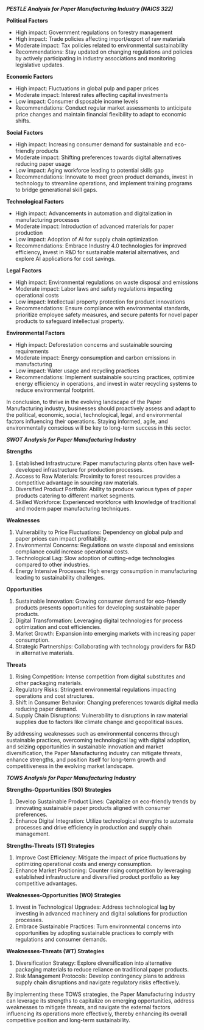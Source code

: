***PESTLE Analysis for Paper Manufacturing Industry (NAICS 322)***

**Political Factors**
- High impact: Government regulations on forestry management
- High impact: Trade policies affecting import/export of raw materials
- Moderate impact: Tax policies related to environmental sustainability
- Recommendations: Stay updated on changing regulations and policies by actively participating in industry associations and monitoring legislative updates.

**Economic Factors**
- High impact: Fluctuations in global pulp and paper prices
- Moderate impact: Interest rates affecting capital investments
- Low impact: Consumer disposable income levels
- Recommendations: Conduct regular market assessments to anticipate price changes and maintain financial flexibility to adapt to economic shifts.

**Social Factors**
- High impact: Increasing consumer demand for sustainable and eco-friendly products
- Moderate impact: Shifting preferences towards digital alternatives reducing paper usage
- Low impact: Aging workforce leading to potential skills gap
- Recommendations: Innovate to meet green product demands, invest in technology to streamline operations, and implement training programs to bridge generational skill gaps.

**Technological Factors**
- High impact: Advancements in automation and digitalization in manufacturing processes
- Moderate impact: Introduction of advanced materials for paper production
- Low impact: Adoption of AI for supply chain optimization
- Recommendations: Embrace Industry 4.0 technologies for improved efficiency, invest in R&D for sustainable material alternatives, and explore AI applications for cost savings.

**Legal Factors**
- High impact: Environmental regulations on waste disposal and emissions
- Moderate impact: Labor laws and safety regulations impacting operational costs
- Low impact: Intellectual property protection for product innovations
- Recommendations: Ensure compliance with environmental standards, prioritize employee safety measures, and secure patents for novel paper products to safeguard intellectual property.

**Environmental Factors**
- High impact: Deforestation concerns and sustainable sourcing requirements
- Moderate impact: Energy consumption and carbon emissions in manufacturing
- Low impact: Water usage and recycling practices
- Recommendations: Implement sustainable sourcing practices, optimize energy efficiency in operations, and invest in water recycling systems to reduce environmental footprint.

In conclusion, to thrive in the evolving landscape of the Paper Manufacturing industry, businesses should proactively assess and adapt to the political, economic, social, technological, legal, and environmental factors influencing their operations. Staying informed, agile, and environmentally conscious will be key to long-term success in this sector.

***SWOT Analysis for Paper Manufacturing Industry***

**Strengths**
1. Established Infrastructure: Paper manufacturing plants often have well-developed infrastructure for production processes.
2. Access to Raw Materials: Proximity to forest resources provides a competitive advantage in sourcing raw materials.
3. Diversified Product Portfolio: Ability to produce various types of paper products catering to different market segments.
4. Skilled Workforce: Experienced workforce with knowledge of traditional and modern paper manufacturing techniques.

**Weaknesses**
1. Vulnerability to Price Fluctuations: Dependency on global pulp and paper prices can impact profitability.
2. Environmental Concerns: Regulations on waste disposal and emissions compliance could increase operational costs.
3. Technological Lag: Slow adoption of cutting-edge technologies compared to other industries.
4. Energy Intensive Processes: High energy consumption in manufacturing leading to sustainability challenges.

**Opportunities**
1. Sustainable Innovation: Growing consumer demand for eco-friendly products presents opportunities for developing sustainable paper products.
2. Digital Transformation: Leveraging digital technologies for process optimization and cost efficiencies.
3. Market Growth: Expansion into emerging markets with increasing paper consumption.
4. Strategic Partnerships: Collaborating with technology providers for R&D in alternative materials.

**Threats**
1. Rising Competition: Intense competition from digital substitutes and other packaging materials.
2. Regulatory Risks: Stringent environmental regulations impacting operations and cost structures.
3. Shift in Consumer Behavior: Changing preferences towards digital media reducing paper demand.
4. Supply Chain Disruptions: Vulnerability to disruptions in raw material supplies due to factors like climate change and geopolitical issues.

By addressing weaknesses such as environmental concerns through sustainable practices, overcoming technological lag with digital adoption, and seizing opportunities in sustainable innovation and market diversification, the Paper Manufacturing industry can mitigate threats, enhance strengths, and position itself for long-term growth and competitiveness in the evolving market landscape.

***TOWS Analysis for Paper Manufacturing Industry***

**Strengths-Opportunities (SO) Strategies**
1. Develop Sustainable Product Lines: Capitalize on eco-friendly trends by innovating sustainable paper products aligned with consumer preferences.
2. Enhance Digital Integration: Utilize technological strengths to automate processes and drive efficiency in production and supply chain management.

**Strengths-Threats (ST) Strategies**
1. Improve Cost Efficiency: Mitigate the impact of price fluctuations by optimizing operational costs and energy consumption.
2. Enhance Market Positioning: Counter rising competition by leveraging established infrastructure and diversified product portfolio as key competitive advantages.

**Weaknesses-Opportunities (WO) Strategies**
1. Invest in Technological Upgrades: Address technological lag by investing in advanced machinery and digital solutions for production processes.
2. Embrace Sustainable Practices: Turn environmental concerns into opportunities by adopting sustainable practices to comply with regulations and consumer demands.

**Weaknesses-Threats (WT) Strategies**
1. Diversification Strategy: Explore diversification into alternative packaging materials to reduce reliance on traditional paper products.
2. Risk Management Protocols: Develop contingency plans to address supply chain disruptions and navigate regulatory risks effectively.

By implementing these TOWS strategies, the Paper Manufacturing industry can leverage its strengths to capitalize on emerging opportunities, address weaknesses to mitigate threats, and navigate the external factors influencing its operations more effectively, thereby enhancing its overall competitive position and long-term sustainability.

